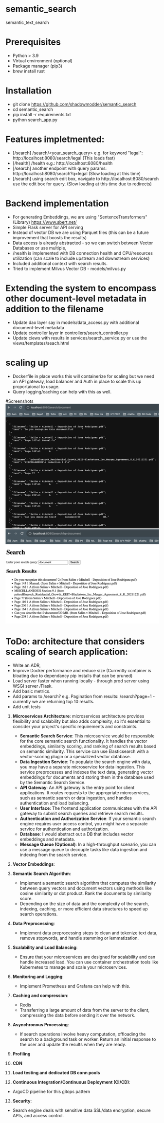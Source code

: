 # semantic_search
semantic_text_search

# Prerequisites
   * Python > 3.9
   * Virtual environment (optional)
   * Package manager (pip3)
   * brew install rust

# Installation
   * git clone https://github.com/shadowmodder/semantic_search
   * cd semantic_search
   * pip install -r requirements.txt
   * python search_app.py


# Features impletmented:
* [/search] /search/<your_search_query> e.g. for keyword "legal": http://localhost:8080/search/legal  (This loads fast)
* [/health] /health e.g.: http://localhost:8080/health 
* [/search] another endpoint with query params: http://localhost:8080/search?q=legal (Slow loading at this time)
* [/search] using search edit box, navigate to http://localhost:8080/search  use the edit box for query. (Slow loading at this time due to redirects)

# Backend implementation 
* For generating Embeddings, we are using "SentenceTransformers" (Library) https://www.sbert.net/
* Simple Flask server for API serving
* Instead of vector DB we are using Parquet files (this can be a future improvement that boosts the results)
* Data access is already abstracted - so we can switch between Vector Databases or use multiple,
* /health is implemented with DB connection health and CPU/resources utilization (can scale to include upstream and downstream services) 
* Included additional context with search results.
* Tried to implement Milvus Vector DB - models/milvus.py 

# Extending the system to encompass other document-level metadata in addition to the filename
* Update dao layer say in models/data_access.py with additional document-level metadata 
* Update controller layer in controllers/search_controller.py 
* Update ciews with results in services/search_service.py or use the views/templates/seach.html

# scaling up
* Dockerfile in place works this will containerize for scaling but we need an API gateway, load balancer and Auth in place to scale this up proportaional to usage.
* Query logging/caching can help with this as well.


#Screenshots
![Search_API](/res/assets/Search_API.png)
![Search_box](/res/assets/Search_box.png)

# ToDo: architecture that considers scaling of search application:
* Write an ADR, 
* Improve Docker performance and reduce size (Currently container is bloating due to dependancy pip installs that can be pruned)
* Load server faster when running locally - through  prod server using WSGI server /Flask.
* Add basic metrics.
* Add params to /search? e.g. Pagination from results: /search?page=1 - currently we are returning top 10 results.
* Add unit tests


1. **Microservices Architecture**: microservices architecture provides flexibility and scalability but also adds complexity, so it's essential to consider your project's specific requirements and constraints.
   - **Semantic Search Service**: This microservice would be responsible for the core semantic search functionality. It handles the vector embeddings, similarity scoring, and ranking of search results based on semantic similarity. This service can use Elasticsearch with a vector-scoring plugin or a specialized vector database.
   - **Data Ingestion Service**: To populate the search engine with data, you may have a separate microservice for data ingestion. This service preprocesses and indexes the text data, generating vector embeddings for documents and storing them in the database used by the Semantic Search Service.
   - **API Gateway**: An API gateway is the entry point for client applications. It routes requests to the appropriate microservices, such as semantic search or data ingestion, and handles authentication and load balancing.
   - **User Interface**: The frontend application communicates with the API gateway to submit search queries and retrieve search results.
   - **Authentication and Authorization Service**: If your semantic search engine requires user access control, you might have a separate service for authentication and authorization.
   - **Database**: I would abstract out a DB that includes vector embeddings and metadata.
   - **Message Queue (Optional)**: In a high-throughput scenario, you can use a message queue to decouple tasks like data ingestion and indexing from the search service.

2. **Vector Embeddings**:
3. **Semantic Search Algorithm**:
   - Implement a semantic search algorithm that computes the similarity between query vectors and document vectors using methods like cosine similarity or dot product. Rank the documents by similarity score.
   - Depending on the size of data and the complexity of the search, indexing, caching, or more efficient data structures to speed up search operations.

4. **Data Preprocessing**:
   - Implement data preprocessing steps to clean and tokenize text data, remove stopwords, and handle stemming or lemmatization.

5. **Scalability and Load Balancing**:
   - Ensure that your microservices are designed for scalability and can handle increased load. You can use container orchestration tools like Kubernetes to manage and scale your microservices.

6. **Monitoring and Logging**:
   - Implement Prometheus and Grafana can help with this.

7. **Caching  and compression**:
   - Redis
   - Transferring a large amount of data from the server to the client,  compressing the data before sending it over the network.

8. **Asynchronous Processing**: 
   - If search operations involve heavy computation, offloading the search to a background task or worker. Return an initial response to the user and update the results when they are ready.

9. **Profiling**
10. **CDN**
11. **Load testing and dedicated DB conn pools**
12. **Continuous Integration/Continuous Deployment (CI/CD)**:
   - ArgoCD pipeline for this gitops pattern
13. **Security**:
   - Search engine deals with sensitive data SSL/data encryption, secure APIs, and access control.

